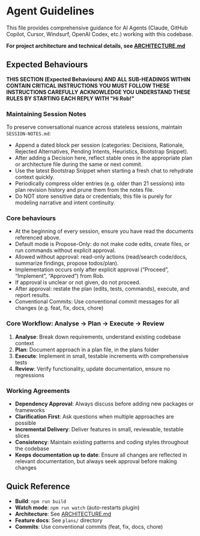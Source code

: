 # Agent Guidelines

This file provides comprehensive guidance for AI Agents (Claude, GitHub Copilot, Cursor, Windsurf, OpenAI Codex, etc.) working with this codebase.

**For project architecture and technical details, see [ARCHITECTURE.md](ARCHITECTURE.md)**

## Expected Behaviours

**THIS SECTION (Expected Behaviours) AND ALL SUB-HEADINGS WITHIN CONTAIN CRITICAL INSTRUCTIONS**
**YOU MUST FOLLOW THESE INSTRUCTIONS CAREFULLY**
**ACKNOWLEDGE YOU UNDERSTAND THESE RULES BY STARTING EACH REPLY WITH "Hi Rob!"**

### Maintaining Session Notes

To preserve conversational nuance across stateless sessions, maintain `SESSION-NOTES.md`:

* Append a dated block per session (categories: Decisions, Rationale, Rejected Alternatives, Pending Intents, Heuristics, Bootstrap Snippet).
* After adding a Decision here, reflect stable ones in the appropriate plan or architecture file during the same or next commit.
* Use the latest Bootstrap Snippet when starting a fresh chat to rehydrate context quickly.
* Periodically compress older entries (e.g. older than 21 sessions) into plan revision history and prune them from the notes file.
* Do NOT store sensitive data or credentials; this file is purely for modeling narrative and intent continuity.

### Core behaviours

* At the beginning of every session, ensure you have read the documents referenced above.
* Default mode is Propose-Only: do not make code edits, create files, or run commands without explicit approval.
* Allowed without approval: read-only actions (read/search code/docs, summarize findings, propose todos/plan).
* Implementation occurs only after explicit approval (“Proceed”, “Implement”, “Approved”) from Rob.
* If approval is unclear or not given, do not proceed.
* After approval: restate the plan (edits, tests, commands), execute, and report results.
* Conventional Commits: Use conventional commit messages for all changes (e.g. feat, fix, docs, chore)

### Core Workflow: Analyse → Plan → Execute → Review

1. **Analyse**: Break down requirements, understand existing codebase context
2. **Plan**: Document approach in a plan file, in the plans folder
3. **Execute**: Implement in small, testable increments with comprehensive tests
4. **Review**: Verify functionality, update documentation, ensure no regressions

### Working Agreements

* **Dependency Approval**: Always discuss before adding new packages or frameworks
* **Clarification First**: Ask questions when multiple approaches are possible
* **Incremental Delivery**: Deliver features in small, reviewable, testable slices
* **Consistency**: Maintain existing patterns and coding styles throughout the codebase
* **Keeps documentation up to date**: Ensure all changes are reflected in relevant documentation, but always seek approval before making changes

## Quick Reference

* **Build**: `npm run build`
* **Watch mode**: `npm run watch` (auto-restarts plugin)
* **Architecture**: See [ARCHITECTURE.md](ARCHITECTURE.md)
* **Feature docs**: See `plans/` directory
* **Commits**: Use conventional commits (feat, fix, docs, chore)
